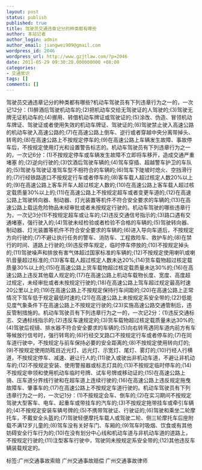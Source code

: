 ```yaml
---
layout: post
status: publish
published: true
title: 驾驶员交通违章记分的种类都有哪些
author: 本站记者
author_login: admin
author_email: jiangwei909@gmail.com
wordpress_id: 2046
wordpress_url: http://www.gzjtlaw.com/?p=2046
date: 2011-05-29 09:30:28.000000000 +08:00
categories:
- 交通常识
tags: []
comments: []
---
```

驾驶员交通违章记分的种类都有哪些?机动车驾驶员有下列违章行为之一的，一次记12分：(1)醉酒后驾驶机动车的;(2)把机动车交给无驾驶证的人驾驶的;(3)驾驶无牌无证机动车的;(4)挪用、转借机动车牌证或驾驶证的;(5)涂改、伪造、冒领机动车牌证、驾驶证或者使用失效的机动车牌证、驾驶证的;(6)驾驶禁止驶入高速公路的机动车驶入高速公路的;(7)在高速公路上倒车、逆行或者穿越中央分离带掉头、转弯的;(8)在高速公路上不按规定停车的;(9)在高速公路上车辆发生故障、事故停车后，不按规定使用灯光和设置警告标志的。机动车驾驶员有下列违章行为之一的，一次记6分：(1)不按规定停车或车辆发生故障不立即将车移开，造成交通严重堵塞 的;(2)逆向行驶的;(3)饮酒后驾驶车辆的;(4)驾车穿插、超越警车护卫的车队的;(5)驾驶与驾驶证准驾车型不相符合的车辆的;(6)驾车下陡坡时熄火、空挡滑行的;(7)行经铁路道口不按规定行车或者停车的;(8)客车载人超过核定人数20%以上的;(9)在高速公路上客车开车人超过核定人数的;(10)在高速公路上客车载人超过核定载质量30%以上的;(11)在高速公路上不按规定超车或者变更车道的;(12)在高速公路上驾驶转向器、制动器、灯光装置等机件不符合安全要求的车辆的;(13)在高速公路上载运危险物品未经审批或者未按规定行驶的。机动车驾驶的哪些违章行为，一次记3分(1)不按规定超车或让车的;(2)违反交通信号指示的;(3)路口遇有交通堵塞，强行驶入的;(4)驾驶未经检验或者检验不合格的车辆的;(5)驾驶转向器、制动器、灯光装置等机件不符合安全要求的车辆的;(6)进入导向车道后，不按规定方向行驶的;(7)不避让执行任务的警车、消防车、工程救险车、救护车的;(8)在禁行的时间、道路上行驶的;(9)违反停车规定，临时停车停放的;(10)不按规定掉头的;(11)驾驶噪声和排放有害气体超过国家标准的车辆的;(12)不按规定使用喇叭或喇叭音量超过标准的;(13)客车载人超过核定人数未达20%;(14)货车载物超过核定载质量30%以上的;(15)在高速公路上货车载物超过核定载质量未达30%的;(16)在高速公路上违反其他载人规定的;(17)在高速公路上机动车载物长度、宽度、高度超过规定，未经审批或者未按规定行驶的;(18)在高速公路上驾车超过规定最高时速20公里以上的;(19)在高速公路上不按规定保持行车间距的;(20)在高速公路上正常情况下驾车低于规定最低时速的;(21)在高速公路上未按规定系安全带的;(22)低能见度气象条件下在高速公路上不按规定行驶的;(23)实施高速公路交通管制后，违反管制措施的。机动车驾驶员有下列违章行为之一的，一次记2分：(1)违反交通标志、交通标线指示的;(2)违反车速规定的;(3)货车载物超过核定载质量未达30%的;(4)驾驶后视镜、排水器不符合安全要求的车辆的;(5)向右转弯遇同车道内前方有车等候放行信号时，强行转弯的;(6)行经交叉路口不按规定行车或者停车的;(7)在同车道行驶中，不按规定与前车保持必要的安全距离的;(8)不按规定使用转向灯的;(9)不按规定使用防眩目近光灯、远光灯、示宽灯、尾灯、雾灯的;(10)行经人行横道，不按规定停车、减速、避让行人的;(11)驶入或驶出非机动车道，不避让非机动车的;(12)不按规定安装、使用警报器或标志灯具的;(13)不按规定临时停车的;(14)不按规定申领和使用机动车临时号牌、试车号牌或移动证的;(15)在高速公路上骑、压车道分界线行驶和在超车道上连续行驶的;(16)在高速公路上违反规定拖曳故障车、肇事车的;(17)在高速公路上不按规定车道行驶的。机动车驾驶员有下列违章行为之一的，一次记1分：(1)不按规定会车、倒车的;(2)在实习期间不按规定驾驶大型客车、电车、起重车或带挂车的汽车的;(3)不按规定拖带挂车或牵引车辆的;(4)不按规定安装车辆号牌的;(5)不携带驾驶证、行驶证的;(6)驾驶和乘坐二轮摩托车，不戴安全头盔的;(7)驾驶轻便摩托车载人或驾驶二轮、侧三轮摩托车后座附载不满12岁儿童的;(8)驾车没有关好车门、车厢的;(9)驾车时吸烟、饮食或有其他妨碍安全行车行为的;(10)在没有划分中心线和机动车道与非机动车道的道路上，不按规定行驶的;(11)注型客车行驶中，驾驶同未按规定系安全带的;(12)其他违反车辆装载规定的。标签:广州交通事故索赔 广州交通事故赔偿 广州交通事故律师
